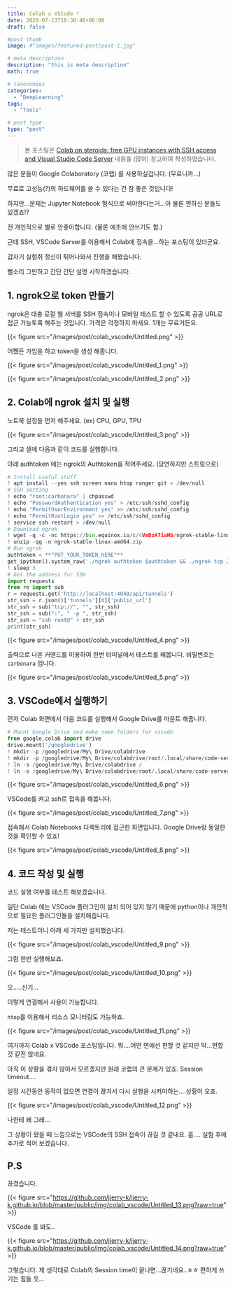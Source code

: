 ```yaml
---
title: Colab x VSCode !
date: 2020-07-13T18:30:46+06:00
draft: false

#post thumb
image: #"images/featured-post/post-1.jpg"

# meta description
description: "this is meta description"
math: true

# taxonomies
categories:
  - "DeepLearning"
tags:
  - "Tools"

# post type
type: "post"
---
```



> 본 포스팅은 [Colab on steroids: free GPU instances with SSH access and Visual Studio Code Server](https://towardsdatascience.com/colab-free-gpu-ssh-visual-studio-code-server-36fe1d3c5243) 내용을 (많이) 참고하여 작성하였습니다.

많은 분들이 Google Colaboratory (코랩) 를 사용하실겁니다. (무료니까...) 

무료로 고성능(?)의 하드웨어를 쓸 수 있다는 건 참 좋은 것입니다!

하지만...문제는 Jupyter Notebook 형식으로 써야한다는거...아 물론 편하신 분들도 있겠죠!?

전 개인적으로 별로 안좋아합니다. (물론 애초에 안쓰기도 함.)

근데 SSH, VSCode Server를 이용해서 Colab에 접속을...하는 포스팅이 있더군요. 

갑자기 실험쥐 정신이 튀어나와서 진행을 해봤습니다. 

뻘소리 그만하고 간단 간단 설명 시작하겠습니다. 

## 1. ngrok으로 token 만들기

ngrok은 대충 로컬 웹 서버를 SSH 접속이나 모바일 테스트 할 수 있도록 공공 URL로 접근 가능토록 해주는 것입니다.  가격은 걱정하지 마세요. 1개는 무료거든요. 

{{< figure src="/images/post/colab_vscode/Untitled.png" >}}


어쨌든 가입을 하고 token을 생성 해줍니다. 

{{< figure src="/images/post/colab_vscode/Untitled_1.png" >}}


{{< figure src="/images/post/colab_vscode/Untitled_2.png" >}}

## 2. Colab에 ngrok 설치 및 실행

노트북 설정을 먼저 해주세요. (ex) CPU, GPU, TPU

{{< figure src="/images/post/colab_vscode/Untitled_3.png" >}}

그리고 셀에 다음과 같이 코드를 실행합니다. 

아래 authtoken 에는 ngrok의 Authtoken을 적어주세요. (당연하지만 스트링으로)

```python
# Install useful stuff
! apt install --yes ssh screen nano htop ranger git > /dev/null
# SSH setting
! echo "root:carbonara" | chpasswd
! echo "PasswordAuthentication yes" > /etc/ssh/sshd_config
! echo "PermitUserEnvironment yes" >> /etc/ssh/sshd_config
! echo "PermitRootLogin yes" >> /etc/ssh/sshd_config
! service ssh restart > /dev/null
# Download ngrok
! wget -q -c -nc https://bin.equinox.io/c/4VmDzA7iaHb/ngrok-stable-linux-amd64.zip
! unzip -qq -n ngrok-stable-linux-amd64.zip
# Run ngrok
authtoken = **"PUT_YOUR_TOKEN_HERE"**
get_ipython().system_raw('./ngrok authtoken $authtoken && ./ngrok tcp 22 &')
! sleep 3
# Get the address for SSH
import requests
from re import sub
r = requests.get('http://localhost:4040/api/tunnels')
str_ssh = r.json()['tunnels'][0]['public_url']
str_ssh = sub("tcp://", "", str_ssh)
str_ssh = sub(":", " -p ", str_ssh)
str_ssh = "ssh root@" + str_ssh
print(str_ssh)
```

{{< figure src="/images/post/colab_vscode/Untitled_4.png" >}}

출력으로 나온 커맨드를 이용하여 한번 터미널에서 테스트를 해봅니다. 비밀번호는 `carbonara` 입니다. 

{{< figure src="/images/post/colab_vscode/Untitled_5.png" >}}

## 3. VSCode에서 실행하기

먼저 Colab 화면에서 다음 코드를 실행해서 Google Drive를 마운트 해줍니다.

```python
# Mount Google Drive and make some folders for vscode
from google.colab import drive
drive.mount('/googledrive')
! mkdir -p /googledrive/My\ Drive/colabdrive
! mkdir -p /googledrive/My\ Drive/colabdrive/root/.local/share/code-server
! ln -s /googledrive/My\ Drive/colabdrive /
! ln -s /googledrive/My\ Drive/colabdrive/root/.local/share/code-server /root/.local/share/
```

{{< figure src="/images/post/colab_vscode/Untitled_6.png" >}}

VSCode를 켜고 ssh로 접속을 해봅니다. 

{{< figure src="/images/post/colab_vscode/Untitled_7.png" >}}

접속해서 Colab Notebooks 디렉토리에 접근한 화면입니다. Google Drive랑 동일한 것을 확인할 수 있죠!

{{< figure src="/images/post/colab_vscode/Untitled_8.png" >}}

## 4. 코드 작성 및 실행

코드 실행 여부를 테스트 해보겠습니다. 

일단 Colab 에는 VSCode 플러그인이 설치 되어 있지 않기 때문에 python이나 개인적으로 필요한 플러그인들을 설치해줍니다. 

저는 테스트이니 아래 세 가지만 설치했습니다.

{{< figure src="/images/post/colab_vscode/Untitled_9.png" >}}

그럼 한번 실행해보죠.

{{< figure src="/images/post/colab_vscode/Untitled_10.png" >}}

오.....신기...

이렇게 연결해서 사용이 가능합니다. 

`htop`를 이용해서 리소스 모니터링도 가능하죠.

{{< figure src="/images/post/colab_vscode/Untitled_11.png" >}}

여기까지 Colab x VSCode 포스팅입니다. 뭐....어떤 면에선 편할 것 같지만 막...편할 것 같진 않네요. 

아직 이 상황을 겪지 않아서 모르겠지만 원래 코랩의 큰 문제가 있죠. Session timeout.... 

일정 시간동안 동작이 없으면 연결이 끊겨서 다시 실행을 시켜야하는....상황이 오죠.

{{< figure src="/images/post/colab_vscode/Untitled_12.png" >}}

나한테 왜 그래...

그 상황이 왔을 때 느낌으로는 VSCode의 SSH 접속이 끊길 것 같네요. 흠.... 실험 후에 추가로 적어 보겠습니다.


## P.S

끊겼습니다. 


{{< figure src="https://github.com/jjerry-k/jjerry-k.github.io/blob/master/public/img/colab_vscode/Untitled_13.png?raw=true" >}}


VSCode 를 봐도..

{{< figure src="https://github.com/jjerry-k/jjerry-k.github.io/blob/master/public/img/colab_vscode/Untitled_14.png?raw=true" >}}


그렇습니다. 제 생각대로 Colab의 Session time이 끝나면...끊기네요..ㅎㅎ
편하게 쓰기는 힘들 듯...